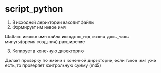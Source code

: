 # script_python
1. В исходной дериктории находит файлы
2. Формирует им новое имя

  Шаблон имени: имя файла исходное_год-месяц-день_часы-минуты(время создания).расширение
  
3. Копирует в конечную директорию

Делает проверку по имени в конечной директории, если такое имя уже есть, то проверяет контрольную сумму (md5)
